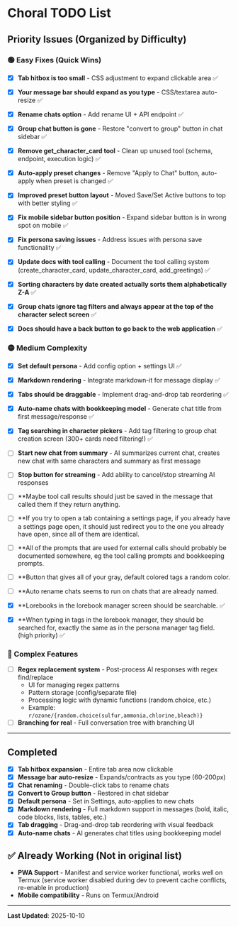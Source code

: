 # Choral TODO List

## Priority Issues (Organized by Difficulty)

### 🟢 Easy Fixes (Quick Wins)
- [x] **Tab hitbox is too small** - CSS adjustment to expand clickable area ✅
- [x] **Your message bar should expand as you type** - CSS/textarea auto-resize ✅
- [x] **Rename chats option** - Add rename UI + API endpoint ✅
- [x] **Group chat button is gone** - Restore "convert to group" button in chat sidebar ✅
- [x] **Remove get_character_card tool** - Clean up unused tool (schema, endpoint, execution logic) ✅
- [x] **Auto-apply preset changes** - Remove "Apply to Chat" button, auto-apply when preset is changed ✅
- [x] **Improved preset button layout** - Moved Save/Set Active buttons to top with better styling ✅
- [x] **Fix mobile sidebar button position** - Expand sidebar button is in wrong spot on mobile ✅
- [x] **Fix persona saving issues** - Address issues with persona save functionality ✅
- [x] **Update docs with tool calling** - Document the tool calling system (create_character_card, update_character_card, add_greetings) ✅
- [x] **Sorting characters by date created actually sorts them alphabetically Z-A** ✅
- [x] **Group chats ignore tag filters and always appear at the top of the character select screen** ✅
- [x] **Docs should have a back button to go back to the web application** ✅


### 🟡 Medium Complexity
- [x] **Set default persona** - Add config option + settings UI ✅
- [x] **Markdown rendering** - Integrate markdown-it for message display ✅
- [x] **Tabs should be draggable** - Implement drag-and-drop tab reordering ✅
- [x] **Auto-name chats with bookkeeping model** - Generate chat title from first message/response ✅
- [x] **Tag searching in character pickers** - Add tag filtering to group chat creation screen (300+ cards need filtering!) ✅
- [ ] **Start new chat from summary** - AI summarizes current chat, creates new chat with same characters and summary as first message
- [ ] **Stop button for streaming** - Add ability to cancel/stop streaming AI responses
- [ ] **Maybe tool call results should just be saved in the message that called them if they return anything. 
- [ ] **If you try to open a tab containing a settings page, if you already have a settings page open, it should just redirect you to the one you already have open, since all of them are identical. 
- [ ] **All of the prompts that are used for external calls should probably be documented somewhere, eg the tool calling prompts and bookkeeping prompts.
- [ ] **Button that gives all of your gray, default colored tags a random color. 
- [ ] **Auto rename chats seems to run on chats that are already named.
- [x] **Lorebooks in the lorebook manager screen should be searchable. ✅
- [x] **When typing in tags in the lorebook manager, they should be searched for, exactly the same as in the persona manager tag field. (high priority) ✅


### 🔴 Complex Features
- [ ] **Regex replacement system** - Post-process AI responses with regex find/replace
  - UI for managing regex patterns
  - Pattern storage (config/separate file)
  - Processing logic with dynamic functions (random.choice, etc.)
  - Example: `r/ozone/{random.choice(sulfur,ammonia,chlorine,bleach)}`
- [ ] **Branching for real** - Full conversation tree with branching UI

---

## Completed
- [x] **Tab hitbox expansion** - Entire tab area now clickable
- [x] **Message bar auto-resize** - Expands/contracts as you type (60-200px)
- [x] **Chat renaming** - Double-click tabs to rename chats
- [x] **Convert to Group button** - Restored in chat sidebar
- [x] **Default persona** - Set in Settings, auto-applies to new chats
- [x] **Markdown rendering** - Full markdown support in messages (bold, italic, code blocks, lists, tables, etc.)
- [x] **Tab dragging** - Drag-and-drop tab reordering with visual feedback
- [x] **Auto-name chats** - AI generates chat titles using bookkeeping model

## ✅ Already Working (Not in original list)
- **PWA Support** - Manifest and service worker functional, works well on Termux (service worker disabled during dev to prevent cache conflicts, re-enable in production)
- **Mobile compatibility** - Runs on Termux/Android

---

**Last Updated**: 2025-10-10
